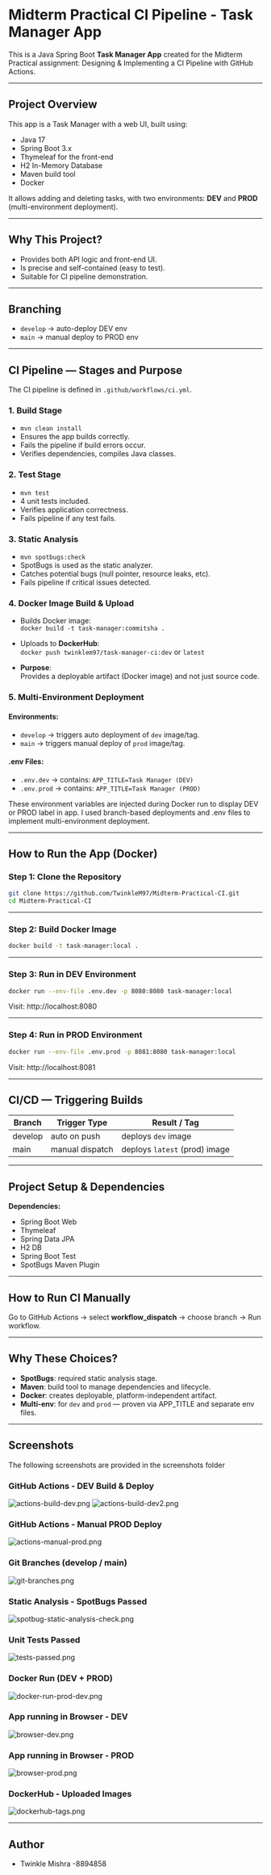 # Midterm Practical CI Pipeline - Task Manager App

This is a Java Spring Boot **Task Manager App** created for the Midterm Practical assignment: Designing & Implementing a CI Pipeline with GitHub Actions.

---

## Project Overview

This app is a Task Manager with a web UI, built using:

- Java 17
- Spring Boot 3.x
- Thymeleaf for the front-end
- H2 In-Memory Database
- Maven build tool
- Docker

It allows adding and deleting tasks, with two environments: **DEV** and **PROD** (multi-environment deployment).

---

## Why This Project?

- Provides both API logic and front-end UI.
- Is precise and self-contained (easy to test).
- Suitable for CI pipeline demonstration.

---

## Branching

- `develop` → auto-deploy DEV env  
- `main` → manual deploy to PROD env

---

## CI Pipeline — Stages and Purpose

The CI pipeline is defined in `.github/workflows/ci.yml`.

### 1. **Build Stage** 

- `mvn clean install`  
- Ensures the app builds correctly.
- Fails the pipeline if build errors occur.
- Verifies dependencies, compiles Java classes.

### 2. **Test Stage** 

- `mvn test`  
- 4 unit tests included.
- Verifies application correctness.
- Fails pipeline if any test fails.

### 3. **Static Analysis** 

- `mvn spotbugs:check`  
- SpotBugs is used as the static analyzer.
- Catches potential bugs (null pointer, resource leaks, etc).
- Fails pipeline if critical issues detected.

### 4. **Docker Image Build & Upload** 

- Builds Docker image:  
  `docker build -t task-manager:commitsha .`
- Uploads to **DockerHub**:  
  `docker push twinklem97/task-manager-ci:dev` or `latest`

- **Purpose**:  
  Provides a deployable artifact (Docker image) and not just source code.

### 5. **Multi-Environment Deployment**

#### Environments:

- `develop` → triggers auto deployment of `dev` image/tag.
- `main` → triggers manual deploy of `prod` image/tag.

#### .env Files:

- `.env.dev` → contains: `APP_TITLE=Task Manager (DEV)`
- `.env.prod` → contains: `APP_TITLE=Task Manager (PROD)`

These environment variables are injected during Docker run to display DEV or PROD label in app.
I used branch-based deployments and .env files to implement multi-environment deployment.

---

## How to Run the App (Docker)

### Step 1: Clone the Repository

```bash
git clone https://github.com/TwinkleM97/Midterm-Practical-CI.git
cd Midterm-Practical-CI
```

---

### Step 2: Build Docker Image

```bash
docker build -t task-manager:local .
```

---

### Step 3: Run in DEV Environment

```bash
docker run --env-file .env.dev -p 8080:8080 task-manager:local
```

Visit: http://localhost:8080

---

### Step 4: Run in PROD Environment

```bash
docker run --env-file .env.prod -p 8081:8080 task-manager:local
```

Visit: http://localhost:8081

---

## CI/CD — Triggering Builds

| Branch     | Trigger Type        | Result / Tag |
|------------|---------------------|--------------|
| develop    | auto on push        | deploys `dev` image |
| main       | manual dispatch     | deploys `latest` (prod) image |

---

## Project Setup & Dependencies

**Dependencies:**

- Spring Boot Web
- Thymeleaf
- Spring Data JPA
- H2 DB
- Spring Boot Test
- SpotBugs Maven Plugin

---

## How to Run CI Manually

Go to GitHub Actions → select **workflow_dispatch** → choose branch → Run workflow.

---

## Why These Choices?

- **SpotBugs**: required static analysis stage.
- **Maven**: build tool to manage dependencies and lifecycle.
- **Docker**: creates deployable, platform-independent artifact.
- **Multi-env**: for `dev` and `prod` — proven via APP_TITLE and separate env files.

---
## Screenshots

The following screenshots are provided in the screenshots folder

### GitHub Actions - DEV Build & Deploy

 ![actions-build-dev.png](./screenshots/actions-build-dev.png)
 ![actions-build-dev2.png](./screenshots/actions-build-dev2.png)

### GitHub Actions - Manual PROD Deploy

 ![actions-manual-prod.png](./screenshots/actions-manual-prod.png)

### Git Branches (develop / main)

 ![git-branches.png](./screenshots/git-branches.png)

### Static Analysis - SpotBugs Passed

 ![spotbug-static-analysis-check.png](./screenshots/spotbug-static-analysis-check.png)

### Unit Tests Passed

 ![tests-passed.png](./screenshots/tests-passed.png)

### Docker Run (DEV + PROD)

 ![docker-run-prod-dev.png](./screenshots/docker-run-prod-dev.png)

### App running in Browser - DEV

 ![browser-dev.png](./screenshots/browser-dev.png)

### App running in Browser - PROD

 ![browser-prod.png](./screenshots/browser-prod.png)

### DockerHub - Uploaded Images

 ![dockerhub-tags.png](./screenshots/dockerhub-tags.png)

---

## Author
- Twinkle Mishra -8894858


